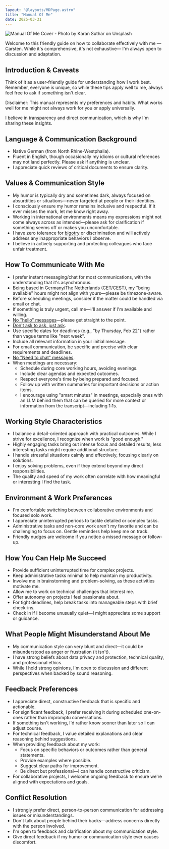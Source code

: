 ```yaml
---
layout: "@layouts/MDPage.astro"
title: "Manual Of Me"
date: 2025-03-31
---
```


![Manual Of Me Cover - Photo by Karan Suthar on Unsplash](/images/manual-cover.jpg "Manual Of Me - Photo by Karan Suthar on Unsplash")

Welcome to this friendly guide on how to collaborate effectively with me — Carsten.
While it's comprehensive, it's not exhaustive—
I'm always open to discussion and adaptation.

## Introduction & Caveats

Think of it as a user-friendly guide for understanding how I work best.
Remember, everyone is unique, so while these tips apply well to me,
always feel free to ask if something isn't clear.

Disclaimer: This manual represents my preferences and habits.
What works well for me might not always work for you or apply universally.

I believe in transparency and direct communication,
which is why I'm sharing these insights.

## Language & Communication Background

- Native German (from North Rhine-Westphalia).
- Fluent in English,
  though occasionally my idioms or cultural references may not land perfectly.
  Please ask if anything is unclear.
- I appreciate quick reviews of critical documents to ensure clarity.

## Values & Communication Style

- My humor is typically dry and sometimes dark, always focused on absurdities or situations—never targeted at people or their identities.
- I consciously ensure my humor remains inclusive and respectful. If it ever misses the mark, let me know right away.
- Working in international environments means my expressions might not come always across as intended—please ask for clarification if something seems off or makes you uncomfortable.
- I have zero tolerance for [bigotry](https://en.wikipedia.org/wiki/Bigotry) or discrimination and will actively address any inappropriate behaviors I observe.
- I believe in actively supporting and protecting colleagues who face unfair treatment.

## How To Communicate With Me

- I prefer instant messaging/chat for most communications, with the understanding that it's asynchronous.
- Being based in Germany/The Netherlands (CET/CEST), my "being available" hours might not align with yours—please be timezone-aware.
- Before scheduling meetings, consider if the matter could be handled via email or chat.
- If something is truly urgent, call me—I'll answer if I'm available and willing.
- [No "hello" messages](https://nohello.net/)—please get straight to the point.
- [Don't ask to ask, just ask](https://dontasktoask.com/).
- Use specific dates for deadlines (e.g., "by Thursday, Feb 22") rather than vague terms like "next week".
- Include all relevant information in your initial message.
- For email communication, be specific and precise with clear requirements and deadlines.
- [No "Need to chat" messages](https://medium.com/@merrylue/5-ways-leaders-can-avoid-sending-toxic-messages-to-employees-dc015698499c).
- When meetings are necessary:
  - Schedule during core working hours, avoiding evenings.
  - Include clear agendas and expected outcomes.
  - Respect everyone's time by being prepared and focused.
  - Follow up with written summaries for important decisions or action items.
  - I encourage using "smart minutes" in meetings, especially ones with an LLM behind them that can be queried for more context or information from the transcript—including 1:1s.

## Working Style Characteristics

- I balance a detail-oriented approach with practical outcomes. While I strive for excellence, I recognize when work is "good enough."
- Highly engaging tasks bring out intense focus and detailed results; less interesting tasks might require additional structure.
- I handle stressful situations calmly and effectively, focusing clearly on solutions.
- I enjoy solving problems, even if they extend beyond my direct responsibilities.
- The quality and speed of my work often correlate with how meaningful or interesting I find the task.

## Environment & Work Preferences

- I'm comfortable switching between collaborative environments and focused solo work.
- I appreciate uninterrupted periods to tackle detailed or complex tasks.
- Administrative tasks and non-core work aren't my favorite and can be challenging to focus on. Gentle reminders help keep me on track.
- Friendly nudges are welcome if you notice a missed message or follow-up.

## How You Can Help Me Succeed

- Provide sufficient uninterrupted time for complex projects.
- Keep administrative tasks minimal to help maintain my productivity.
- Involve me in brainstorming and problem-solving, as these activities motivate me.
- Allow me to work on technical challenges that interest me.
- Offer autonomy on projects I feel passionate about.
- For tight deadlines, help break tasks into manageable steps with brief check-ins.
- Check in if I become unusually quiet—I might appreciate some support or guidance.

## What People Might Misunderstand About Me

- My communication style can very blunt and direct—it could be misunderstood as anger or frustration (it isn't).
- I have strong beliefs about data privacy and protection, technical quality, and professional ethics.
- While I hold strong opinions, I'm open to discussion and different perspectives when backed by sound reasoning.

## Feedback Preferences

- I appreciate direct, constructive feedback that is specific and actionable.
- For significant feedback, I prefer receiving it during scheduled one-on-ones rather than impromptu conversations.
- If something isn't working, I'd rather know sooner than later so I can adjust course.
- For technical feedback, I value detailed explanations and clear reasoning behind suggestions.
- When providing feedback about my work:
  - Focus on specific behaviors or outcomes rather than general statements.
  - Provide examples where possible.
  - Suggest clear paths for improvement.
  - Be direct but professional—I can handle constructive criticism.
- For collaborative projects, I welcome ongoing feedback to ensure we're aligned with expectations and goals.

## Conflict Resolution

- I strongly prefer direct, person-to-person communication for addressing issues or misunderstandings.
- Don't talk about people behind their backs—address concerns directly with the person involved.
- I'm open to feedback and clarification about my communication style.
- Give direct feedback if my humor or communication style ever causes discomfort.
